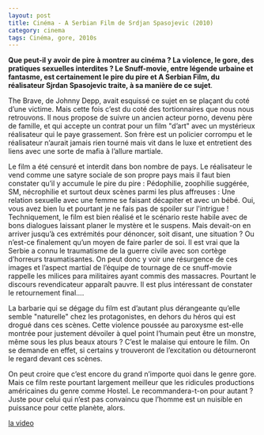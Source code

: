 ```yaml
---
layout: post
title: Cinéma - A Serbian Film de Srdjan Spasojevic (2010)
category: cinema
tags: Cinéma, gore, 2010s
---
```

**Que peut-il y avoir de pire à montrer au cinéma ? La violence, le gore, des pratiques sexuelles interdites ? Le Snuff-movie, entre légende urbaine et fantasme, est certainement le pire du pire et A Serbian Film, du réalisateur Sjrdan Spasojevic traite, à sa manière de ce sujet**.

The Brave, de Johnny Depp, avait esquissé ce sujet en se plaçant du coté d’une victime. Mais cette fois c’est du coté des tortionnaires que nous nous retrouvons. Il nous propose de suivre un ancien acteur porno, devenu père de famille, et qui accepte un contrat pour un film "d’art" avec un mystérieux réalisateur qui le paye grassement. Son frère est un policier corrompu et le réalisateur n’aurait jamais rien tourné mais vit dans le luxe et entretient des liens avec une sorte de mafia à l’allure martiale.

Le film a été censuré et interdit dans bon nombre de pays. Le réalisateur le vend comme une satyre sociale de son propre pays mais il faut bien constater qu’il y accumule le pire du pire : Pédophilie, zoophilie suggérée, SM, nécrophilie et surtout deux scènes parmi les plus affreuses : Une relation sexuelle avec une femme se faisant décapiter et avec un bébé. Oui, vous avez bien lu et pourtant je ne fais pas de spoiler sur l'intrigue ! Techniquement, le film est bien réalisé et le scénario reste habile avec de bons dialogues laissant planer le mystère et le suspens. Mais devait-on en arriver jusqu’à ces extrémités pour dénoncer, soit disant, une situation ? Ou n’est-ce finalement qu’un moyen de faire parler de soi. Il est vrai que la Serbie a connu le traumatisme de la guerre civile avec son cortège d’horreurs traumatisantes. On peut donc y voir une résurgence de ces images et l’aspect martial de l’équipe de tournage de ce snuff-movie rappelle les milices para militaires ayant commis des massacres. Pourtant le discours revendicateur apparaît pauvre. Il est plus intéressant de constater le retournement final....

La barbarie qui se dégage du film est d’autant plus dérangeante qu’elle semble "naturelle" chez les protagonistes, en dehors du héros qui est drogué dans ces scènes. Cette violence poussée au paroxysme est-elle montrée pour justement dévoiler à quel point l’humain peut être un monstre, même sous les plus beaux atours ? C’est le malaise qui entoure le film. On se demande en effet, si certains y trouveront de l’excitation ou détourneront le regard devant ces scènes.

On peut croire que c’est encore du grand n’importe quoi dans le genre gore. Mais ce film reste pourtant largement meilleur que les ridicules productions américaines du genre comme Hostel. Le recommandera-t-on pour autant ? Juste pour celui qui n’est pas convaincu que l’homme est un nuisible en puissance pour cette planète, alors.

[la video](https://www.youtube.com/watch?v=ddwrbcMmzlc)
